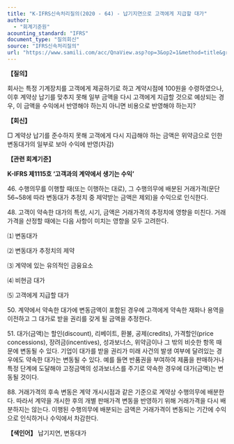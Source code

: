 ```yaml
---
title: "K-IFRS신속처리질의(2020 - 64) - 납기지연으로 고객에게 지급할 대가"
author:
  - "회계기준원"
acounting_standard: "IFRS"
document_type: "질의회신"
source: "IFRS신속처리질의"
url: "https://www.samili.com/acc/QnaView.asp?op=3&op2=1&method=title&group=2124-15;1&orgcode=3&searchword=&page=28&code=K%2DIFRS%EC%8B%A0%EC%86%8D%EC%B2%98%EB%A6%AC%EC%A7%88%EC%9D%98%2D64%3A202008"
---
```

**【질의】**

  

회사는 특정 기계장치를 고객에게 제공하기로 하고 계약시점에 100원을 수령하였으나, 이후 계약상 납기를 맞추지 못해 일부 금액을 다시 고객에게 지급할 것으로 예상되는 경우, 이 금액을 수익에서 반영해야 하는지 아니면 비용으로 반영해야 하는지?

  
  

**【회신】**

  

□ 계약상 납기를 준수하지 못해 고객에게 다시 지급해야 하는 금액은 위약금으로 인한 변동대가의 일부로 보아 수익에 반영(차감)

  
  

**【관련 회계기준】**

  

**K-IFRS 제1115호 ‘고객과의 계약에서 생기는 수익’**

  

46\. 수행의무를 이행할 때(또는 이행하는 대로), 그 수행의무에 배분된 거래가격(문단 56~58에 따라 변동대가 추정치 중 제약받는 금액은 제외)을 수익으로 인식한다.

  

48\. 고객이 약속한 대가의 특성, 시기, 금액은 거래가격의 추정치에 영향을 미친다. 거래가격을 산정할 때에는 다음 사항이 미치는 영향을 모두 고려한다.

⑴ 변동대가

⑵ 변동대가 추정치의 제약

⑶ 계약에 있는 유의적인 금융요소

⑷ 비현금 대가

⑸ 고객에게 지급할 대가

  

50\. 계약에서 약속한 대가에 변동금액이 포함된 경우에 고객에게 약속한 재화나 용역을 이전하고 그 대가로 받을 권리를 갖게 될 금액을 추정한다.

  

51\. 대가(금액)는 할인(discount), 리베이트, 환불, 공제(credits), 가격할인(price concessions), 장려금(incentives), 성과보너스, 위약금이나 그 밖의 비슷한 항목 때문에 변동될 수 있다. 기업이 대가를 받을 권리가 미래 사건의 발생 여부에 달려있는 경우에도 약속한 대가는 변동될 수 있다. 예를 들면 반품권을 부여하여 제품을 판매하거나 특정 단계에 도달해야 고정금액의 성과보너스를 주기로 약속한 경우에 대가(금액)는 변동될 것이다.

  

88\. 거래가격의 후속 변동은 계약 개시시점과 같은 기준으로 계약상 수행의무에 배분한다. 따라서 계약을 개시한 후의 개별 판매가격 변동을 반영하기 위해 거래가격을 다시 배분하지는 않는다. 이행된 수행의무에 배분되는 금액은 거래가격이 변동되는 기간에 수익으로 인식하거나 수익에서 차감한다.

  
  

**【색인어】** 납기지연, 변동대가
